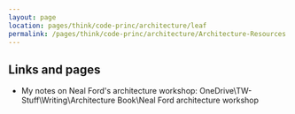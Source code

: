 ```yaml
---
layout: page
location: pages/think/code-princ/architecture/leaf
permalink: /pages/think/code-princ/architecture/Architecture-Resources
---
```


## Links and pages

- My notes on Neal Ford's architecture workshop: OneDrive\TW-Stuff\Writing\Architecture Book\Neal Ford architecture workshop